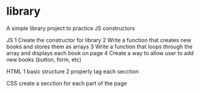 # library
A simple library project to practice JS constructors

JS
    1 Create the constructor for library
    2 Write a function that creates new books and stores them as arrays
    3 Write a function that loops through the array and displays each book on page
    4 Create a way to allow user to add new books (button, form, etc)

HTML
    1 basic structure
    2 properly tag each secction

CSS
    create a secction for each part of the page
    
